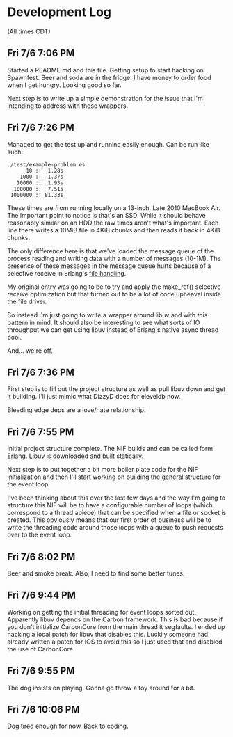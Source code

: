 Development Log
===============

(All times CDT)

Fri 7/6 7:06 PM
---------------

Started a README.md and this file. Getting setup to start hacking on
Spawnfest. Beer and soda are in the fridge. I have money to order food
when I get hungry. Looking good so far.

Next step is to write up a simple demonstration for the issue that I'm
intending to address with these wrappers.

Fri 7/6 7:26 PM
---------------

Managed to get the test up and running easily enough. Can be run like such:

    ./test/example-problem.es
          10 ::  1.28s
        1000 ::  1.37s
       10000 ::  1.93s
      100000 ::  7.51s
     1000000 :: 81.33s

These times are from running locally on a 13-inch, Late 2010 MacBook Air.
The important point to notice is that's an SSD. While it should behave
reasonably similar on an HDD the raw times aren't what's important. Each
line there writes a 10MiB file in 4KiB chunks and then reads it back in
4KiB chunks.

The only difference here is that we've loaded the message queue of the
process reading and writing data with a number of messages (10-1M). The
presence of these messages in the message queue hurts because of a selective
receive in Erlang's [file handling][file_handling].

My original entry was going to be to try and apply the make\_ref()
selective receive optimization but that turned out to be a lot of
code upheaval inside the file driver.

So instead I'm just going to write a wrapper around libuv and with this
pattern in mind. It should also be interesting to see what sorts of IO
throughput we can get using libuv instead of Erlang's native async
thread pool.

And... we're off.

[file_handling]: https://github.com/erlang/otp/blob/maint/erts/preloaded/src/prim_file.erl#L1032-1044

Fri 7/6 7:36 PM
---------------

First step is to fill out the project structure as well as pull libuv down
and get it building. I'll just mimic what DizzyD does for eleveldb now.

Bleeding edge deps are a love/hate relationship.

Fri 7/6 7:55 PM
---------------

Initial project structure complete. The NIF builds and can be called form
Erlang. Libuv is downloaded and built statically.

Next step is to put together a bit more boiler plate code for the NIF
initialization and then I'll start working on building the general
structure for the event loop.

I've been thinking about this over the last few days and the way I'm going
to structure this NIF will be to have a configurable number of loops (which
correspond to a thread apiece) that can be specified when a file or socket
is created. This obviously means that our first order of business will be
to write the threading code around those loops with a queue to push
requests over to the event loop.

Fri 7/6 8:02 PM
---------------

Beer and smoke break. Also, I need to find some better tunes.

Fri 7/6 9:44 PM
---------------

Working on getting the initial threading for event loops sorted out.
Apparently libuv depends on the Carbon framework. This is bad because if
you don't initialize CarbonCore from the main thread it segfaults. I ended
up hacking a local patch for libuv that disables this. Luckily someone had
already written a patch for IOS to avoid this so I just used that and
disabled the use of CarbonCore.

Fri 7/6 9:55 PM
---------------

The dog insists on playing. Gonna go throw a toy around for a bit.

Fri 7/6 10:06 PM
----------------

Dog tired enough for now. Back to coding.

